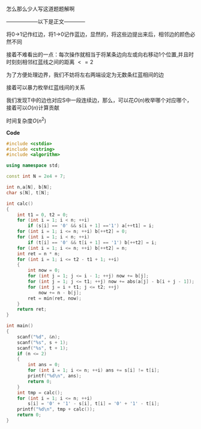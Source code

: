 怎么那么少人写这道题题解啊

——————以下是正文————

将0->1记作红边，将1->0记作蓝边，显然的，将这些边提出来后，相邻边的颜色必然不同

接着不难看出的一点：每次操作就相当于将某条边向左或向右移动1个位置,并且时时刻刻相邻红蓝线之间的距离 $<=2$

为了方便处理边界，我们不妨将左右两端设定为无数条红蓝相间的边

接着可以暴力枚举红蓝线间的关系

我们发现T中的边也对应S中一段连续边，那么，可以花$O(n)$枚举哪个对应哪个，接着可以$O(n)$计算贡献

$\text{时间复杂度}O(n^{2})$

**Code**
```cpp
#include <cstdio>
#include <cstring>
#include <algorithm>

using namespace std;

const int N = 2e4 + 7;

int n,a[N], b[N];
char s[N], t[N];

int calc() 
{
	int t1 = 0, t2 = 0;
	for (int i = 1; i < n; ++i)
		if (s[i] == '0' && s[i + 1] =='1') a[++t1] = i;
	for (int i = 1; i <= n; ++i) b[++t2] = 0;
	for (int i = 1; i < n; ++i) 
		if (t[i] == '0' && t[i + 1] == '1') b[++t2] = i;
	for (int i = 1; i <= n; ++i) b[++t2] = n;
	int ret = n * n;
	for (int i = 1; i <= t2 - t1 + 1; ++i)
	{
		int now = 0;
		for (int j = 1; j <= i - 1; ++j) now += b[j];
		for (int j = 1; j <= t1; ++j) now += abs(a[j] - b[i + j - 1]);
		for (int j = i + t1; j <= t2; ++j)
			now += n - b[j];
		ret = min(ret, now);
	}
	return ret;
}

int main() 
{
	scanf("%d", &n);
	scanf("%s", s + 1);
	scanf("%s", t + 1);
	if (n <= 2) 
	{
		int ans = 0;
		for (int i = 1; i <= n; ++i) ans += s[i] != t[i];
		printf("%d\n", ans);
		return 0;
	}
	int tmp = calc();
	for (int i = 1; i <= n; ++i) 
		s[i] = '0' + '1' - s[i], t[i] = '0' + '1' - t[i];
	printf("%d\n", tmp + calc());
	return 0;
}
```

